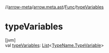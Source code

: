 //[arrow-meta](../../../index.md)/[arrow.meta.ast](../index.md)/[Func](index.md)/[typeVariables](type-variables.md)

# typeVariables

[jvm]\
val [typeVariables](type-variables.md): [List](https://kotlinlang.org/api/latest/jvm/stdlib/kotlin.collections/-list/index.html)&lt;[TypeName.TypeVariable](../-type-name/-type-variable/index.md)&gt;
